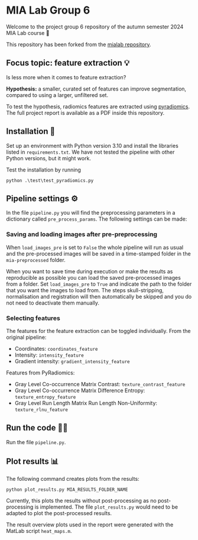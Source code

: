 # MIA Lab Group 6
Welcome to the project group 6 repository of the autumn semester 2024 MIA Lab course 👋

This repository has been forked from the [mialab repository](https://github.com/ubern-mialab/mialab).

## Focus topic: feature extraction 💡
Is less more when it comes to feature extraction?

**Hypothesis:** a smaller, curated set of features can improve segmentation, compared to using a larger, unfiltered set.

To test the hypothesis, radiomics features are extracted using [pyradiomics](https://pyradiomics.readthedocs.io/en/latest/index.html). The full project report is available as a PDF inside this repository.

## Installation 🔨
Set up an environment with Python version 3.10 and install the libraries listed in `requirements.txt`. We have not tested the pipeline with other Python versions, but it might work.

Test the installation by running

    python .\test\test_pyradiomics.py

## Pipeline settings ⚙️
In the file `pipeline.py` you will find the preprocessing parameters in a dictionary called `pre_process_params`. The following settings can be made:

### Saving and loading images after pre-preprocessing
When `load_images_pre` is set to `False` the whole pipeline will run as usual and the pre-processed images will be saved in a time-stamped folder in the `mia-preprocessed` folder.

When you want to save time during execution or make the results as reproducible as possible you can load the saved pre-processed images from a folder. Set `load_images_pre` to `True` and indicate the path to the folder that you want the images to load from. The steps skull-stripping, normalisation and registration will then automatically be skipped and you do not need to deactivate them manually.

### Selecting features
The features for the feature extraction can be toggled individually. From the original pipeline:
* Coordinates: `coordinates_feature`
* Intensity: `intensity_feature`
* Gradient intensity: `gradient_intensity_feature`

Features from PyRadiomics:
* Gray Level Co-occurrence Matrix Contrast: `texture_contrast_feature`
* Gray Level Co-occurrence Matrix Difference Entropy: `texture_entropy_feature`
* Gray Level Run Length Matrix Run Length Non-Uniformity: `texture_rlnu_feature`

## Run the code 🏃‍♀️
Run the file `pipeline.py`.

## Plot results 📊
The following command creates plots from the results:

    python plot_results.py MIA_RESULTS_FOLDER_NAME

Currently, this plots the results without post-processing as no post-processing is implemented. The file `plot_results.py` would need to be adapted to plot the post-processed results.

The result overview plots used in the report were generated with the MatLab script `heat_maps.m`.
